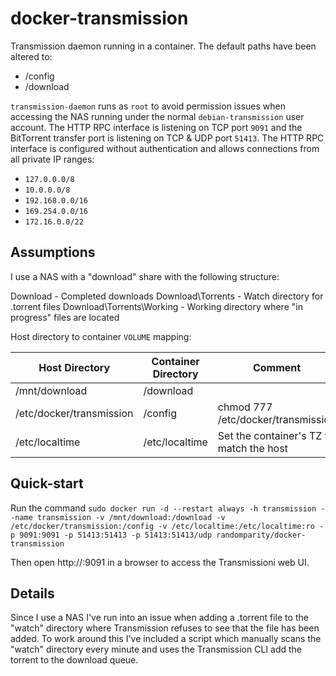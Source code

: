 docker-transmission
===================

Transmission daemon running in a container. The default paths have been altered to:

 * /config
 * /download

`transmission-daemon` runs as `root` to avoid permission issues when accessing the NAS running under the normal `debian-transmission` user account.  The HTTP RPC interface is listening on TCP port `9091` and the BitTorrent transfer port is listening on TCP & UDP port `51413`. The HTTP RPC interface is configured without authentication and allows connections from all private IP ranges:

 * `127.0.0.0/8`
 * `10.0.0.0/8`
 * `192.168.0.0/16`
 * `169.254.0.0/16`
 * `172.16.0.0/22`

Assumptions
-----------

I use a NAS with a "download" share with the following structure:

  Download                    - Completed downloads
  Download\Torrents           - Watch directory for .torrent files
  Download\Torrents\Working   - Working directory where "in progress" files are located

Host directory to container `VOLUME` mapping:

| Host Directory | Container Directory | Comment |
|----------------|---------------------|---------|
| /mnt/download | /download | |
| /etc/docker/transmission | /config | chmod 777 /etc/docker/transmission |
| /etc/localtime | /etc/localtime | Set the container's TZ to match the host |

Quick-start
-----------

Run the command `sudo docker run -d --restart always -h transmission --name transmission -v /mnt/download:/download -v /etc/docker/transmission:/config -v /etc/localtime:/etc/localtime:ro -p 9091:9091 -p 51413:51413 -p 51413:51413/udp randomparity/docker-transmission`


Then open http://<docker host IP>:9091 in a browser to access the Transmissioni web UI.

Details
-------

Since I use a NAS I've run into an issue when adding a .torrent file to the "watch" directory where Transmission refuses to see that the file has been added.  To work around this I've included a script which manually scans the "watch" directory every minute and uses the Transmission CLI add the torrent to the download queue.

